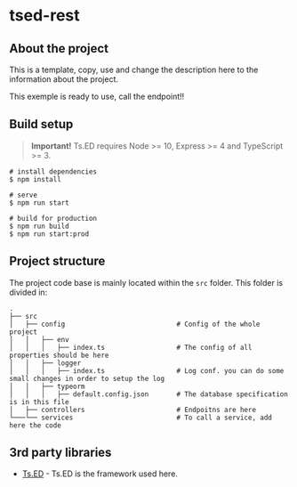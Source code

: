 # tsed-rest

## About the project

This is a template, copy, use and change the description here to the information about the project.

This exemple is ready to use, call the endpoint!!

## Build setup

> **Important!** Ts.ED requires Node >= 10, Express >= 4 and TypeScript >= 3.

```batch
# install dependencies
$ npm install

# serve
$ npm run start

# build for production
$ npm run build
$ npm run start:prod
```
## Project structure

The project code base is mainly located within the `src` folder. This folder is divided in:

```
.
├── src
│   ├── config                            # Config of the whole project
│   │   ├── env
│   │   │   ├── index.ts                  # The config of all properties should be here
│   │   ├── logger
│   │   │   ├── index.ts                  # Log conf. you can do some small changes in order to setup the log
│   │   ├── typeorm
│   │   │   ├── default.config.json       # The database specification is in this file
│   ├── controllers                       # Endpoitns are here
└───└── services                          # To call a service, add here the code

```


## 3rd party libraries
- [Ts.ED](https://tsed.io) - Ts.ED is the framework used here.